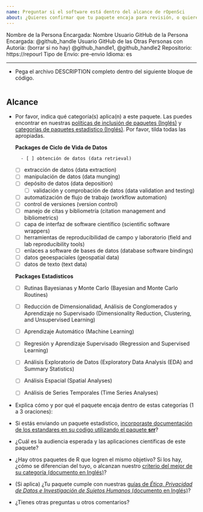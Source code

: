 ```yaml
---
name: Preguntar si el software está dentro del alcance de rOpenSci
about: ¿Quieres confirmar que tu paquete encaja para revisión, o quieres enviar un paquete estadistico? Usa esta plantilla para obtener repuesta por parte del equipo editorial en Español (Experimental)
---
```


<!---
A continuación, introduzca los valores de (1) el usuario de GitHub de la persona que envía el paquete (sustituyendo "@github_handle") y (2) la URL del repositorio (sustituyendo "https://repourl"). También se pueden especificar valores para otras personas con rol de autoría, sustituyendo "@github_handle1", "@github_handle2" - elimine esto si no lo necesita. NO BORRAR LOS SÍMBOLOS HTML (todo entre "<!" y ">"). Substituir sólo "@github_handle" y "https://repourl". Este comentario puede ser eliminado una vez que haya sido leído y comprendido.
--->

Nombre de la Persona Encargada: Nombre
Usuario GitHub de la Persona Encargada: <!--author1-->@github_handle<!--end-author1-->
Usuario GitHub de las Otras Personas con Autoría: (borrar si no hay) <!--author-others-->@github_handle1, @github_handle2<!--end-author-others-->
Repositorio: <!--repourl-->https://repourl<!--end-repourl-->
Tipo de Envio: <!--submission-type-->pre-envio<!--end-submission-type-->
Idioma: <!--language-->es<!--end-language-->

---



-   Pega el archivo DESCRIPTION completo dentro del siguiente bloque de código.

```

```


## Alcance 

- Por favor, indica qué categoría(s) aplica(n) a este paquete. 
Las puedes encontrar en nuestras [políticas de inclusión de paquetes (Inglés)](https://ropensci.github.io/dev_guide/policies.html#package-categories) 
y [categorías de paquetes estadistico (Inglés)](https://stats-devguide.ropensci.org/overview.html#overview-categories). 
Por favor, tilda todas las apropiadas. 

     **Packages de Ciclo de Vida de Datos**
     
        - [ ] obtención de datos (data retrieval)
	- [ ] extracción de datos (data extraction)
	- [ ] manipulación de datos (data munging)
	- [ ] depósito de datos (data deposition)
        - [ ] validación y comprobación de datos (data validation and testing)
	- [ ] automatización de flujo de trabajo (workflow automation)
	- [ ] control de versiones (version control)
	- [ ] manejo de citas y bibliometría (citation management and bibliometrics)
	- [ ] capa de interfaz de software científico (scientific software wrappers)
	- [ ] herramientas de reproducibilidad de campo y laboratorio (field and lab reproducibility tools)
	- [ ] enlaces a software de bases de datos (database software bindings)
	- [ ] datos geoespaciales (geospatial data)
	- [ ] datos de texto (text data)
	
     **Packages Estadisticos**

	- [ ] Rutinas Bayesianas y Monte Carlo (Bayesian and Monte Carlo Routines)
	- [ ] Reducción de Dimensionalidad, Análisis de Conglomerados y Aprendizaje no Supervisado (Dimensionality Reduction, Clustering, and Unsupervised Learning)
	- [ ] Aprendizaje Automático (Machine Learning)
	- [ ] Regresión y Aprendizaje Supervisado (Regression and Supervised Learning)
	- [ ] Análisis Exploratorio de Datos (Exploratory Data Analysis (EDA) and Summary Statistics)
	- [ ] Análisis Espacial (Spatial Analyses)
	- [ ] Análisis de Series Temporales (Time Series Analyses)


- Explica cómo y por qué el paquete encaja dentro de estas categorías (1 a 3 oraciones):

- Si estás enviando un paquete estadistico, [incorporaste documentación de los estandares en su codigo utilizando el paquete **srr**](https://stats-devguide.ropensci.org/pkgdev.html#pkgdev-srr)?

- ¿Cuál es la audiencia esperada y las aplicaciones científicas de este paquete? 

- ¿Hay otros paquetes de R que logren el mismo objetivo? Si los hay, ¿cómo se diferencian del tuyo, o alcanzan nuestro [criterio del mejor de su categoría (documento en Inglés)](https://ropensci.github.io/dev_guide/policies.html#overlap)?

-   (Si aplica) ¿Tu paquete cumple con nuestras [guías de _Ética, Privacidad de Datos e Investigación de Sujetos Humanos_ (documento en Inglés)](https://devguide.ropensci.org/policies.html#ethics-data-privacy-and-human-subjects-research)?

-  ¿Tienes otras preguntas u otros comentarios?
